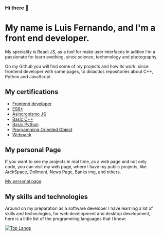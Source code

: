 ### Hi there 👋

# My name is Luis Fernando, and I'm a front end developer.

My speciality is React JS, as a tool for make user interfaces
In adition I'm a passionate for learn evething, since science, technnology and photography.

On my Github you will find some of my projects and how its work, since frontend developer with some pages, to didactics repositories
about C++, Python and JavaScript.


## My certifications 
- [Frontend developer](https://platzi.com/p/fenu/curso/2467-frontend-developer/diploma/detalle/)
- [ES6+](https://platzi.com/p/fenu/curso/1815-ecmascript-6/diploma/detalle/)
- [Asincronismo JS](https://platzi.com/p/fenu/curso/1789-asincronismo-js/diploma/detalle/)
- [Basic C++](https://platzi.com/p/fenu/curso/2372-c-plus-plus/diploma/detalle/)
- [Basic Python](https://platzi.com/p/fenu/curso/1937-python/diploma/detalle/)
- [Programming Oriented Object](https://platzi.com/p/fenu/curso/2373-c-plus-plus-poo/diploma/detalle/)
- [Webpack](https://platzi.com/p/fenu/curso/2242-webpack/diploma/detalle/)

## My personal Page 

If you want to see my projects in real time, as a web page and not only code, you can visit my web page, where I have 
my public projects, like ArckSpace, Dollment, News Page, Banks img, and others.

[My personal page]( https://fernu.netlify.app/ )


## My skills and technologies 

Around on my preparation as a software developer I have learning a lot of skills and technologies, for web development and desktop development, here is a little list of the programming languages that I know:

[![Top Langs](https://github-readme-stats.vercel.app/api/top-langs/?username=Fernu292&layout=compact)](https://github.com/anuraghazra/github-readme-stats)
